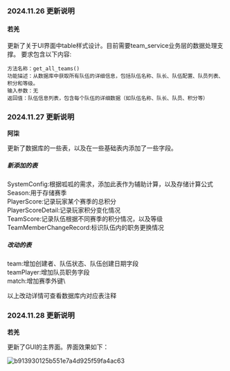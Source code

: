 ### 2024.11.26  更新说明
#### 若羌
更新了关于UI界面中table样式设计。目前需要team_service业务层的数据处理支撑。
要求包含以下内容:

```shell
方法名称：get_all_teams()
功能描述：从数据库中获取所有队伍的详细信息，包括队伍名称、队长、队伍配置、队员列表、积分和等级。
输入参数：无
返回值：队伍信息列表，包含每个队伍的详细数据（如队伍名称、队长、队员、积分等）
```

### 2024.11.27 更新说明
**阿柒**

更新了数据库的一些表，以及在一些基础表内添加了一些字段。

##### 新添加的表
SystemConfig:根据呱呱的需求，添加此表作为辅助计算，以及存储计算公式\
Season:用于存储赛季\
PlayerScore:记录玩家某个赛季的总积分\
PlayerScoreDetail:记录玩家积分变化情况\
TeamScore:记录队伍根据不同赛季的积分情况，以及等级\
TeamMemberChangeRecord:标识队伍内的职务更换情况

##### 改动的表
team:增加创建者、队伍状态、队伍创建日期字段\
teamPlayer:增加队员职务字段\
match:增加赛季外键\

以上改动详情可查看数据库内对应表注释

### 2024.11.28 更新说明

**若羌**

更新了GUI的主界面。界面效果如下：

![b913930125b551e7a4d925f59fa4ac63](https://zhihuiss2024.oss-cn-nanjing.aliyuncs.com/img/202411281624526.png)
